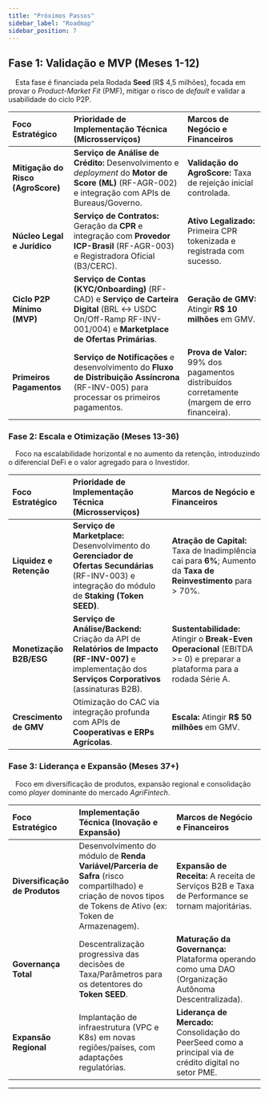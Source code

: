 ```yaml
---
title: "Próximos Passos"
sidebar_label: "Roadmap"
sidebar_position: 7
---
```


## Fase 1: Validação e MVP (Meses 1-12)

&emsp;Esta fase é financiada pela Rodada **Seed** (R$ 4,5 milhões), focada em provar o *Product-Market Fit* (PMF), mitigar o risco de *default* e validar a usabilidade do ciclo P2P.

| Foco Estratégico | Prioridade de Implementação Técnica (Microsserviços) | Marcos de Negócio e Financeiros |
| :--- | :--- | :--- |
| **Mitigação do Risco (AgroScore)** | **Serviço de Análise de Crédito:** Desenvolvimento e *deployment* do **Motor de Score (ML)** (RF-AGR-002) e integração com APIs de Bureaus/Governo. | **Validação do AgroScore:** Taxa de rejeição inicial controlada. |
| **Núcleo Legal e Jurídico** | **Serviço de Contratos:** Geração da **CPR** e integração com **Provedor ICP-Brasil** (RF-AGR-003) e Registradora Oficial (B3/CERC). | **Ativo Legalizado:** Primeira CPR tokenizada e registrada com sucesso. |
| **Ciclo P2P Mínimo (MVP)** | **Serviço de Contas (KYC/Onboarding)** (RF-CAD) e **Serviço de Carteira Digital** (BRL $\leftrightarrow$ USDC On/Off-Ramp RF-INV-001/004) e **Marketplace de Ofertas Primárias**. | **Geração de GMV:** Atingir **R\$ 10 milhões** em GMV. |
| **Primeiros Pagamentos** | **Serviço de Notificações** e desenvolvimento do **Fluxo de Distribuição Assíncrona** (RF-INV-005) para processar os primeiros pagamentos. | **Prova de Valor:** 99% dos pagamentos distribuídos corretamente (margem de erro financeira). |

### Fase 2: Escala e Otimização (Meses 13-36)

&emsp;Foco na escalabilidade horizontal e no aumento da retenção, introduzindo o diferencial DeFi e o valor agregado para o Investidor.

| Foco Estratégico | Prioridade de Implementação Técnica (Microsserviços) | Marcos de Negócio e Financeiros |
| :--- | :--- | :--- |
| **Liquidez e Retenção** | **Serviço de Marketplace:** Desenvolvimento do **Gerenciador de Ofertas Secundárias** (RF-INV-003) e integração do módulo de **Staking (Token SEED)**. | **Atração de Capital:** Taxa de Inadimplência cai para **6%**; Aumento da **Taxa de Reinvestimento** para > 70%. |
| **Monetização B2B/ESG** | **Serviço de Análise/Backend:** Criação da API de **Relatórios de Impacto (RF-INV-007)** e implementação dos **Serviços Corporativos** (assinaturas B2B). | **Sustentabilidade:** Atingir o **Break-Even Operacional** (EBITDA >= 0) e preparar a plataforma para a rodada Série A. |
| **Crescimento de GMV** | Otimização do CAC via integração profunda com APIs de **Cooperativas e ERPs Agrícolas**. | **Escala:** Atingir **R\$ 50 milhões** em GMV. |

### Fase 3: Liderança e Expansão (Meses 37+)

&emsp;Foco em diversificação de produtos, expansão regional e consolidação como *player* dominante do mercado *AgriFintech*.

| Foco Estratégico | Implementação Técnica (Inovação e Expansão) | Marcos de Negócio e Financeiros |
| :--- | :--- | :--- |
| **Diversificação de Produtos** | Desenvolvimento do módulo de **Renda Variável/Parceria de Safra** (risco compartilhado) e criação de novos tipos de Tokens de Ativo (ex: Token de Armazenagem). | **Expansão de Receita:** A receita de Serviços B2B e Taxa de Performance se tornam majoritárias. |
| **Governança Total** | Descentralização progressiva das decisões de Taxa/Parâmetros para os detentores do **Token SEED**. | **Maturação da Governança:** Plataforma operando como uma DAO (Organização Autônoma Descentralizada). |
| **Expansão Regional** | Implantação de infraestrutura (VPC e K8s) em novas regiões/países, com adaptações regulatórias. | **Liderança de Mercado:** Consolidação do PeerSeed como a principal via de crédito digital no setor PME. |


---